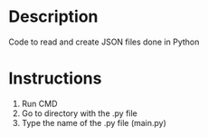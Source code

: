 # Description
Code to read and create JSON files done in Python

# Instructions
1. Run CMD
2. Go to directory with the .py file
3. Type the name of the .py file (main.py)
